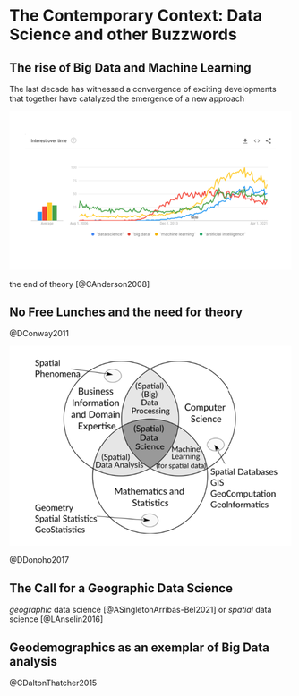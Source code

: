 # The Contemporary Context: Data Science and other Buzzwords

## The rise of Big Data and Machine Learning

The last decade has witnessed a convergence of exciting developments
that together have catalyzed the emergence of a new approach  


![](../fig/GoogleTrends2021.png)

the end of theory [@CAnderson2008]


## No Free Lunches and the need for theory

@DConway2011

![after @ACarnielSchneider2021](../fig/ACarnielSchneider2021_VennDiagram.png)

@DDonoho2017

## The Call for a Geographic Data Science

*geographic* data science [@ASingletonArribas-Bel2021] or *spatial* data
science [@LAnselin2016]

## Geodemographics as an exemplar of Big Data analysis

@CDaltonThatcher2015


